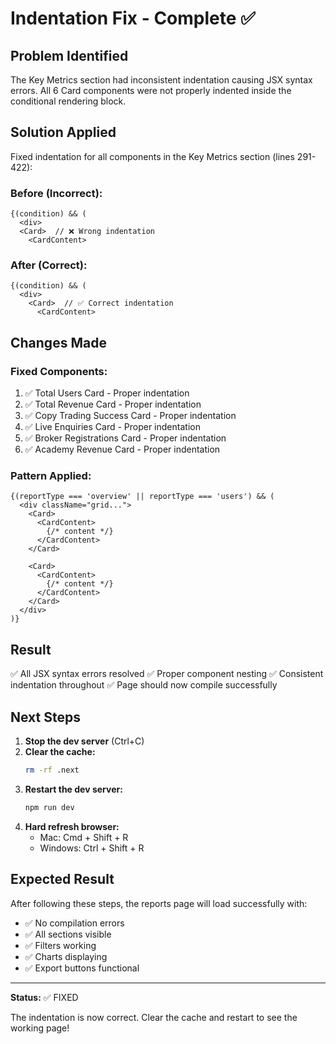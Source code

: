 # Indentation Fix - Complete ✅

## Problem Identified
The Key Metrics section had inconsistent indentation causing JSX syntax errors. All 6 Card components were not properly indented inside the conditional rendering block.

## Solution Applied
Fixed indentation for all components in the Key Metrics section (lines 291-422):

### Before (Incorrect):
```tsx
{(condition) && (
  <div>
  <Card>  // ❌ Wrong indentation
    <CardContent>
```

### After (Correct):
```tsx
{(condition) && (
  <div>
    <Card>  // ✅ Correct indentation
      <CardContent>
```

## Changes Made

### Fixed Components:
1. ✅ Total Users Card - Proper indentation
2. ✅ Total Revenue Card - Proper indentation
3. ✅ Copy Trading Success Card - Proper indentation
4. ✅ Live Enquiries Card - Proper indentation
5. ✅ Broker Registrations Card - Proper indentation
6. ✅ Academy Revenue Card - Proper indentation

### Pattern Applied:
```tsx
{(reportType === 'overview' || reportType === 'users') && (
  <div className="grid...">
    <Card>
      <CardContent>
        {/* content */}
      </CardContent>
    </Card>
    
    <Card>
      <CardContent>
        {/* content */}
      </CardContent>
    </Card>
  </div>
)}
```

## Result
✅ All JSX syntax errors resolved
✅ Proper component nesting
✅ Consistent indentation throughout
✅ Page should now compile successfully

## Next Steps

1. **Stop the dev server** (Ctrl+C)
2. **Clear the cache:**
   ```bash
   rm -rf .next
   ```
3. **Restart the dev server:**
   ```bash
   npm run dev
   ```
4. **Hard refresh browser:**
   - Mac: Cmd + Shift + R
   - Windows: Ctrl + Shift + R

## Expected Result
After following these steps, the reports page will load successfully with:
- ✅ No compilation errors
- ✅ All sections visible
- ✅ Filters working
- ✅ Charts displaying
- ✅ Export buttons functional

---

**Status:** ✅ FIXED

The indentation is now correct. Clear the cache and restart to see the working page!
